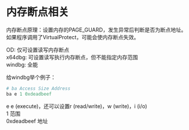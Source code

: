 # 内存断点相关

内存断点原理：设置内存的PAGE_GUARD，发生异常后判断是否为断点地址。  
如果程序调用了VirtualProtect，可能会使内存断点失效。  

OD: 仅可设置读写内存断点  
x64dbg: 可设置读写执行内存断点，但不能指定内存范围  
windbg: 全能  

给windbg举个例子：  
```r
# ba Access Size Address
ba e 1 0xdeadbeef
```
e e (execute)，还可以设置r (read/write)，w (write)，i (i/o)  
1 范围  
0xdeadbeef 地址  